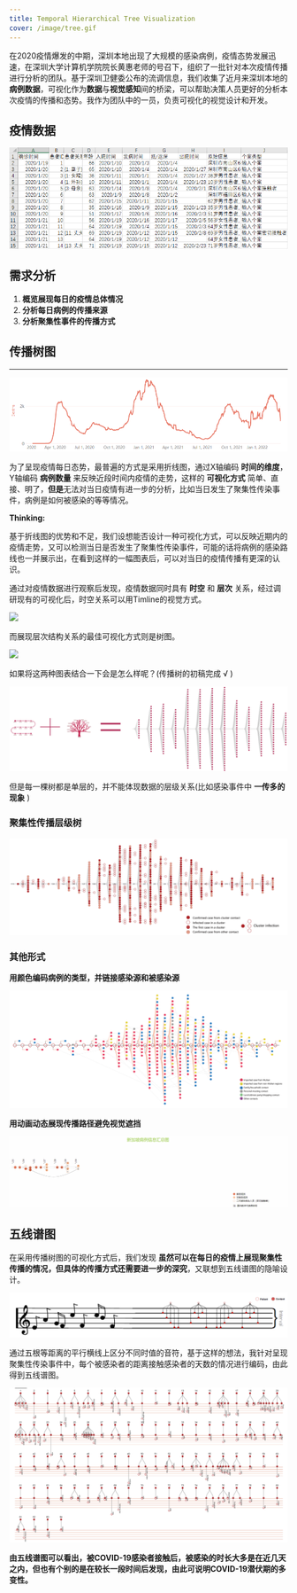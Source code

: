 ```yaml
---
title: Temporal Hierarchical Tree Visualization
cover: /image/tree.gif
---
```

在2020疫情爆发的中期，深圳本地出现了大规模的感染病例，疫情态势发展迅速，在深圳大学计算机学院院长黄惠老师的号召下，组织了一批针对本次疫情传播进行分析的团队。基于深圳卫健委公布的流调信息，我们收集了近月来深圳本地的**病例数据**，可视化作为**数据**与**视觉感知**间的桥梁，可以帮助决策人员更好的分析本次疫情的传播和态势。我作为团队中的一员，负责可视化的视觉设计和开发。

## 疫情数据

![image-20220302222142908](../images/T0.png)

## 需求分析

1. **概览展现每日的疫情总体情况**
2. **分析每日病例的传播来源**
3. **分析聚集性事件的传播方式**



## 传播树图

****

![](../images/T1.png)

为了呈现疫情每日态势，最普遍的方式是采用折线图，通过X轴编码 **时间的维度**， Y轴编码 **病例数量** 来反映近段时间内疫情的走势，这样的 **可视化方式** 简单、直接、明了，**但是**无法对当日疫情有进一步的分析，比如当日发生了聚集性传染事件，病例是如何被感染的等等情况。

**Thinking:**

基于折线图的优势和不足，我们设想能否设计一种可视化方式，可以反映近期内的疫情走势，又可以检测当日是否发生了聚集性传染事件，可能的话将病例的感染路线也一并展示出，在看到这样的一幅图表后，可以对当日的疫情传播有更深的认识。

通过对疫情数据进行观察后发现，疫情数据同时具有 **时空** 和 **层次** 关系，经过调研现有的可视化后，时空关系可以用Timline的视觉方式。

<img src="/../images/T2.png" class="littleImg" />

而展现层次结构关系的最佳可视化方式则是树图。

<img src="/../images/T3.png" class="littleImg" />

如果将这两种图表结合一下会是怎么样呢？(传播树的初稿完成 √ )



![image-20220303110853098](../images/T4.png)

但是每一棵树都是单层的，并不能体现数据的层级关系(比如感染事件中 **一传多的现象** )

### 聚集性传播层级树

![传播树](../images/T5.png)

### 其他形式

**用颜色编码病例的类型，并链接感染源和被感染源** 

 ![传播树2](../images/T6.png)

**用动画动态展现传播路径避免视觉遮挡**

 ![传播树2](../images/T55.gif)

## 五线谱图

在采用传播树图的可视化方式后，我们发现 **虽然可以在每日的疫情上展现聚集性传播的情况，但具体的传播方式还需要进一步的深究**，又联想到五线谱图的隐喻设计。

![image-20220303161432504](../images/T44.png)

通过五根等距离的平行横线上区分不同时值的音符，基于这样的想法，我针对呈现聚集性传染事件中，每个被感染者的距离接触感染者的天数的情况进行编码，由此得到五线谱图。

![staff](../images/staff.png)

**由五线谱图可以看出，被COVID-19感染者接触后，被感染的时长大多是在近几天之内，但也有个别的是在较长一段时间后发现，由此可说明COVID-19潜伏期的多变性。**